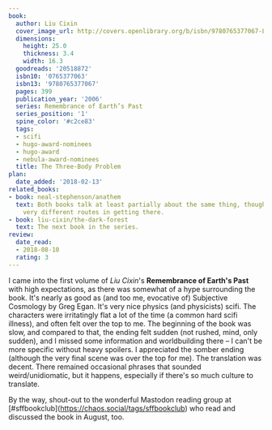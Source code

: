 ```yaml
---
book:
  author: Liu Cixin
  cover_image_url: http://covers.openlibrary.org/b/isbn/9780765377067-L.jpg
  dimensions:
    height: 25.0
    thickness: 3.4
    width: 16.3
  goodreads: '20518872'
  isbn10: '0765377063'
  isbn13: '9780765377067'
  pages: 399
  publication_year: '2006'
  series: Remembrance of Earth’s Past
  series_position: '1'
  spine_color: '#c2ce83'
  tags:
  - scifi
  - hugo-award-nominees
  - hugo-award
  - nebula-award-nominees
  title: The Three-Body Problem
plan:
  date_added: '2018-02-13'
related_books:
- book: neal-stephenson/anathem
  text: Both books talk at least partially about the same thing, though they take
    very different routes in getting there.
- book: liu-cixin/the-dark-forest
  text: The next book in the series.
review:
  date_read:
  - 2018-08-10
  rating: 3
---
```


I came into the first volume of *Liu Cixin*'s **Remembrance of Earth's Past** with high expectations, as there was
somewhat of a hype surrounding the book. It's nearly as good as (and too me, evocative of) Subjective Cosmology by Greg
Egan. It's very nice physics (and physicists) scifi. The characters were irritatingly flat a lot of the time (a common
hard scifi illness), and often felt over the top to me.  The beginning of the book was slow, and compared to
that, the ending felt sudden (not rushed, mind, only sudden), and I missed some information and worldbuilding there – I
can't be more specific without heavy spoilers. I appreciated the somber ending (although the very final scene
was over the top for me).  The translation was decent. There remained occasional phrases that sounded
weird/unidiomatic, but it happens, especially if there's so much culture to translate.

By the way, shout-out to the wonderful Mastodon reading group at [#sffbookclub](<a target="_blank"
href="https://chaos.social/tags/sffbookclub" rel="nofollow">https://chaos.social/tags/sffbookclub</a>) who read and
discussed the book in August, too.
